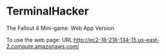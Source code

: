 # TerminalHacker
The Fallout 4 Mini-game: Web App Version

To use the web page:
URL:http://ec2-18-218-134-15.us-east-2.compute.amazonaws.com/
